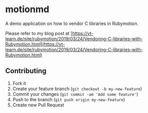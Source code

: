 # motionmd

A demo application on how to vendor C libraries in Rubymotion.

Please refer to my blog post at [https://vt-learn.de/site/rubymotion/2019/03/24/Vendoring-C-libraries-with-Rubymotion.html](https://vt-learn.de/site/rubymotion/2019/03/24/Vendoring-C-libraries-with-Rubymotion.html)

## Contributing ##

1. Fork it
2. Create your feature branch (`git checkout -b my-new-feature`)
3. Commit your changes (`git commit -am 'Add some feature'`)
4. Push to the branch (`git push origin my-new-feature`)
5. Create new Pull Request
